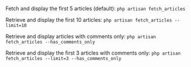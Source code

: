 Fetch and display the first 5 articles (default):
```php artisan fetch_articles```

Retrieve and display the first 10 articles:
```php artisan fetch_articles --limit=10```

Retrieve and display articles with comments only:
```php artisan fetch_articles --has_comments_only```

Retrieve and display the first 3 articles with comments only:
```php artisan fetch_articles --limit=3 --has_comments_only```
